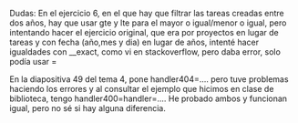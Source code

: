 Dudas:
En el ejercicio 6, en el que hay que filtrar las tareas creadas entre dos años, hay que usar gte y lte para el mayor o igual/menor o igual, pero intentando hacer el ejercicio original, que era por proyectos en lugar de tareas y con fecha (año,mes y dia) en lugar de años, intenté hacer igualdades con __exact, como vi en stackoverflow, pero daba error, solo podía usar =

En la diapositiva 49 del tema 4, pone handler404=.... pero tuve problemas haciendo los errores y al consultar el ejemplo que hicimos en clase de biblioteca, tengo handler400=handler=.... He probado ambos y funcionan igual, pero no sé si hay alguna diferencia.

